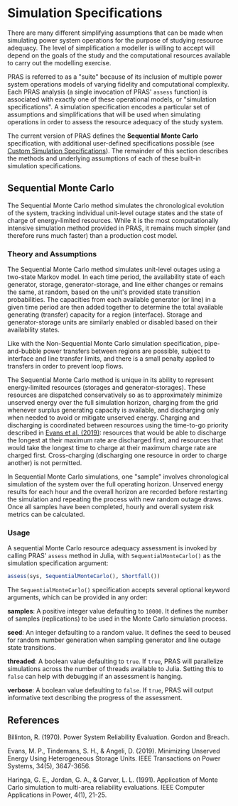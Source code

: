 # Simulation Specifications

There are many different simplifying assumptions that can be made when
simulating power system operations for the purpose of studying resource
adequacy. The level of simplification a modeller is willing to accept
will depend on the goals of the study and the computational resources
available to carry out the modelling exercise.

PRAS is referred to as a "suite" because of its inclusion of multiple power
system operations models of varying fidelity and computational complexity.
Each PRAS analysis (a single invocation of PRAS' `assess` function) is associated with exactly one of these
operational models, or "simulation specifications". A simulation specification
encodes a particular set of assumptions and simplifications that will be used
when simulating operations in order to assess the resource adequacy of the
study system.

The current version of PRAS defines the **Sequential Monte Carlo** specification,
with additional user-defined specifications possible (see [Custom Simulation Specifications](extending.md#custom-simulation-specifications)). The remainder of this
section describes the methods and underlying assumptions of each of these
built-in simulation specifications.

## Sequential Monte Carlo

The Sequential Monte Carlo method simulates the chronological evolution of the system, tracking individual unit-level outage states and the state of charge of energy-limited resources. While it is the most computationally intensive simulation method provided in PRAS, it remains much simpler (and therefore runs much faster) than a production cost model.

### Theory and Assumptions

The Sequential Monte Carlo method simulates unit-level outages using a two-state Markov model. In each time period, the availability state of each generator, storage, generator-storage, and line either changes or remains the same, at random, based on the unit's provided state transition probabilities. The capacities from each available generator (or line) in a given time period are then added together to determine the total available generating (transfer) capacity for a region (interface). Storage and generator-storage units are similarly enabled or disabled based on their availability states.

Like with the Non-Sequential Monte Carlo simulation specification, pipe-and-bubble power transfers between regions are possible, subject to interface and line transfer limits, and there is a small penalty applied to transfers in order to prevent loop flows.

The Sequential Monte Carlo method is unique in its ability to represent energy-limited resources (storages and generator-storages). These resources are dispatched conservatively so as to approximately minimize unserved energy over the full simulation horizon, charging from the grid whenever surplus generating capacity is available, and discharging only when needed to avoid or mitigate unserved energy. Charging and discharging is coordinated between resources using the time-to-go priority described in [Evans et al. (2019)](#references): resources that would be able to discharge the longest at their maximum rate are discharged first, and resources that would take the longest time to charge at their maximum charge rate are charged first. Cross-charging (discharging one resource in order to charge another) is not permitted.

In Sequential Monte Carlo simulations, one "sample" involves chronological simulation of the system over the full operating horizon. Unserved energy results for each hour and the overall horizon are recorded before restarting the simulation and repeating the process with new random outage draws. Once all samples have been completed, hourly and overall system risk metrics can be calculated.

### Usage

A sequential Monte Carlo resource adequacy assessment is invoked by calling PRAS' `assess` method in Julia, with `SequentialMonteCarlo()` as the simulation specification argument:

```julia
assess(sys, SequentialMonteCarlo(), Shortfall())
```

The `SequentialMonteCarlo()` specification accepts several optional keyword arguments, which can be provided in any order:

**samples**: A positive integer value defaulting to `10000`. It defines the number of samples (replications) to be used in the Monte Carlo simulation process.

**seed**: An integer defaulting to a random value. It defines the seed to beused for random number generation when sampling generator and line outage state transitions.

**threaded**: A boolean value defaulting to `true`. If `true`, PRAS will parallelize simulations across the number of threads available to Julia. Setting this to `false` can help with debugging if an assessment is hanging.

**verbose**: A boolean value defaulting to `false`. If `true`,
PRAS will output informative text describing the progress of the assessment.

## References

Billinton, R. (1970). Power System Reliability Evaluation. Gordon and Breach.

Evans, M. P., Tindemans, S. H., & Angeli, D. (2019). Minimizing Unserved Energy Using Heterogeneous Storage Units. IEEE Transactions on Power Systems, 34(5), 3647-3656.

Haringa, G. E., Jordan, G. A., & Garver, L. L. (1991). Application of Monte Carlo simulation to multi-area reliability evaluations. IEEE Computer Applications in Power, 4(1), 21-25.
